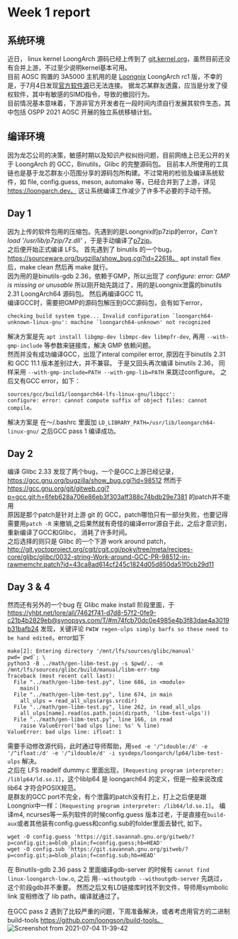 # Week 1 report

## 系统环境

近日， linux kernel LoongArch 源码已经上传到了 [git.kernel.org](https://git.kernel.org/pub/scm/linux/kernel/git/chenhuacai/linux-loongson.git/?h=loongarch-next)，虽然目前还没有合并上游，不过至少说明kernel基本可用。  
目前 AOSC 购置的 3A5000 主机用的是 [Loongnix](os.loongnix.cn) LoongArch rc1 版，不幸的是，于7月4日发现[官方软件源](http://pkg.loongnix.cn:8080/loongnix/)已无法连接。 据龙芯某群友透露，应当是分发了侵权软件，其中有敏感的SIMD指令，导致的撤回行为。  
目前情况基本意味着，下游非官方开发者在一段时间内须自行发展其软件生态，其中包括 OSPP 2021 AOSC 开展的独立系统移植计划。

## 编译环境

因为龙芯公司的决策，敏感时期以及知识产权纠纷问题，目前网络上已无公开的关于 LoongArch 的 GCC，Binutils，Glibc 的完整源码包。 目前本人所使用的工具链也是基于龙芯群友小范围分享的源码包所构建。不过常用的检验及编译系统软件，如 file, config.guess, meson, automake 等，已经合并到了上游，详见 https://loongarch.dev。 这让系统编译工作减少了许多不必要的手动干预。

## Day 1

因为上传的软件包用的压缩包。先遇到的是Loongnix的p7zip的error，*Can't load '/usr/lib/p7zip/7z.dll'* ，于是手动编译了[p7zip](https://github.com/jinfeihan57/p7zip)。  
之后便开始正式编译 LFS。 首先遇到了 binutils 的一个bug，https://sourceware.org/bugzilla/show_bug.cgi?id=22618。 apt install flex 后，make clean 然后再 make 就行。  
因为用的是binutils-gdb 2.36，依赖于GMP，所以出现了 *configure: error: GMP is missing or unusable* 所以刚开始先跳过了，用的是Loongnix泄露的binutils 2.31 LoongArch64 源码包。
然后再编译GCC 11。  
编译GCC时，需要把GMP的源码包解压到GCC源码包，会有如下error，  

```
checking build system type... Invalid configuration `loongarch64-unknown-linux-gnu': machine `loongarch64-unknown' not recognized
```

解决方案是先 `apt install libgmp-dev libmpc-dev libmpfr-dev`, 再用 `--with-gmp-include` 等参数来链接库，解决 GMP 依赖问题。  
然而并没有成功编译GCC，出现了interal compiler error, 原因在于binutils 2.31 和 GCC 11.1 版本差别过大，并不兼容。 于是又回头再次编译 binutils 2.36， 同样采用 `--with-gmp-include=PATH --with-gmp-lib=PATH` 来跳过configure。
之后又有GCC error，如下：
```
sources/gcc/build1/loongarch64-lfs-linux-gnu/libgcc':
configure: error: cannot compute suffix of object files: cannot compile。
```
解决方案是 在～/.bashrc 里面加 `LD_LIBRARY_PATH=/usr/lib/loongarch64-linux-gnu/` 之后GCC pass 1 编译成功。

## Day 2

编译 Glibc 2.33 发现了两个bug，一个是GCC上游已经记录，https://gcc.gnu.org/bugzilla/show_bug.cgi?id=98512 然而于 https://gcc.gnu.org/git/gitweb.cgi?p=gcc.git;h=6feb628a706e86eb3f303aff388c74bdb29e7381 的patch并不能用  
原因是那个patch是针对上游 git 的 GCC，patch哪怕只有一部分失败，也要记得需要用`patch -R` 来撤销,之后果然就有奇怪的编译error源自于此，之后才意识到， 重新编译了GCC和Glibc， 消耗了许多时间。  
之后选择的则只是 Glibc 的一个下游 work around patch，http://git.yoctoproject.org/cgit/cgit.cgi/poky/tree/meta/recipes-core/glibc/glibc/0032-string-Work-around-GCC-PR-98512-in-rawmemchr.patch?id=43ca8ad614cf245c1824d05d850da51f0cb29d11  

## Day 3 & 4
然而还有另外的一个bug 在 Glibc make install 阶段里面，于 https://yhbt.net/lore/all/7462f741-d7d8-57f2-0fe9-c21b4b2829eb@synopsys.com/T/#m74fcb70dc0e4985e4b3f83dae4a3019b31bafb24 发现，关键评论 `FWIW regen-ulps simply barfs so these need to be hand edited`，error如下
```
make[2]: Entering directory '/mnt/lfs/sources/glibc/manual'
pwd=`pwd`; \
python3 -B ../math/gen-libm-test.py -s $pwd/.. -m /mnt/lfs/sources/glibc/build/manual/libm-err-tmp
Traceback (most recent call last):
  File "../math/gen-libm-test.py", line 686, in <module>
    main()
  File "../math/gen-libm-test.py", line 674, in main
    all_ulps = read_all_ulps(args.srcdir)
  File "../math/gen-libm-test.py", line 262, in read_all_ulps
    all_ulps[name].read(os.path.join(dirpath, 'libm-test-ulps'))
  File "../math/gen-libm-test.py", line 166, in read
    raise ValueError('bad ulps line: %s' % line)
ValueError: bad ulps line: ifloat: 1
```
需要手动修改源代码，此时通过导师帮助，用`sed -e '/^idouble:/d' -e '/^ifloat:/d' -e '/^ildouble/d' -i sysdeps/loongarch/lp64/libm-test-ulps` 解决。  
之后在 LFS readelf dummy.c 里面出现，`[Requesting program interpreter: /liblp64/ld.so.1]`，这个liblp64 是 loongarch64 的定义，但是一般来说改成 lib64 才符合POSIX规范。  
是群友的GCC port不完全，有个泄露的patch没有打上，打上之后便是跟Loongnix中一样：`[Requesting program interpreter: /lib64/ld.so.1]`。
编译m4, ncurses等一系列软件的时候config.guess 版本过老，于是直接在`build-aux`或者其他装有config.guess和config.sub的folder里面去替代, 如下。
```
wget -O config.guess 'https://git.savannah.gnu.org/gitweb/?p=config.git;a=blob_plain;f=config.guess;hb=HEAD'
wget -O config.sub 'https://git.savannah.gnu.org/gitweb/?p=config.git;a=blob_plain;f=config.sub;hb=HEAD' 
```
在 Binutils-gdb 2.36 pass 2 里面编译gdb-server 的时候有 `cannot find linux-loongarch-low.o`, 之后 用`--withoutgdb --withoutgdb-server` 先跳过，这个阶段gdb并不重要。
然而之后又有LD链接库时找不到文件，导师用symbolic link 变相修改了 lib path，编译就通过了。

在GCC pass 2 遇到了比较严重的问题，下周准备解决，或者考虑用官方的二进制build-tools https://github.com/loongson/build-tools。
![Screenshot from 2021-07-04 11-39-42](https://user-images.githubusercontent.com/53088781/124392859-a739ec00-dd08-11eb-992e-605a6c9e3d63.png)
